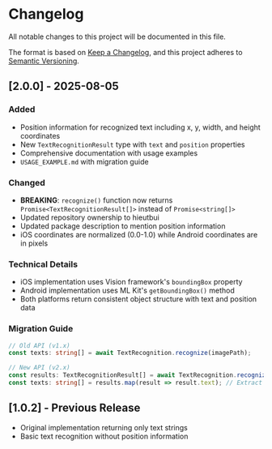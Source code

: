 # Changelog

All notable changes to this project will be documented in this file.

The format is based on [Keep a Changelog](https://keepachangelog.com/en/1.0.0/),
and this project adheres to [Semantic Versioning](https://semver.org/spec/v2.0.0.html).

## [2.0.0] - 2025-08-05

### Added
- Position information for recognized text including x, y, width, and height coordinates
- New `TextRecognitionResult` type with `text` and `position` properties
- Comprehensive documentation with usage examples
- `USAGE_EXAMPLE.md` with migration guide

### Changed
- **BREAKING**: `recognize()` function now returns `Promise<TextRecognitionResult[]>` instead of `Promise<string[]>`
- Updated repository ownership to hieutbui
- Updated package description to mention position information
- iOS coordinates are normalized (0.0-1.0) while Android coordinates are in pixels

### Technical Details
- iOS implementation uses Vision framework's `boundingBox` property
- Android implementation uses ML Kit's `getBoundingBox()` method
- Both platforms return consistent object structure with text and position data

### Migration Guide
```typescript
// Old API (v1.x)
const texts: string[] = await TextRecognition.recognize(imagePath);

// New API (v2.x)
const results: TextRecognitionResult[] = await TextRecognition.recognize(imagePath);
const texts: string[] = results.map(result => result.text); // Extract text if needed
```

## [1.0.2] - Previous Release
- Original implementation returning only text strings
- Basic text recognition without position information
